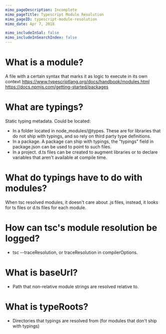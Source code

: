 ```yaml
---
mimo_pageDescription: Incomplete
mimo_pageTitle: Typescript Module Resolution
mimo_pageID: typescript-module-resolution
mimo_date: Apr 7, 2018

mimo_includeInSal: false
mimo_includeInSearchIndex: false
---
```


# What is a module?
A file with a certain syntax that marks it as logic to execute in its own context
https://www.typescriptlang.org/docs/handbook/modules.html
https://docs.npmjs.com/getting-started/packages

# What are typings?
Static typing metadata. Could be located:
- In a folder located in node_modules/@types. These are for libraries that do not ship with typings, 
  and so rely on third party type definitions.
- In a package. A package can ship with typings, the "typings" field in package.json can be used to 
  point to such files.
- In a project. d.ts files can be created to augment libraries or to declare variables that aren't
  available at compile time.

# What do typings have to do with modules?
When tsc resolved modules, it doesn't care about .js files, instead, it looks for ts files or d.ts 
files for each module.

# How can tsc's module resolution be logged?
- tsc --traceResolution, or traceResolution in compilerOptions.

# What is baseUrl?
- Path that non-relative module strings are resolved relative to.

# What is typeRoots?
- Directories that typings are resolved from (for modules that don't ship with typings)